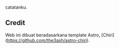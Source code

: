 catatanku.

## Credit
Web ini dibuat beradasarkana template Astro, [Chiri] (https://github.com/the3ash/astro-chiri).
